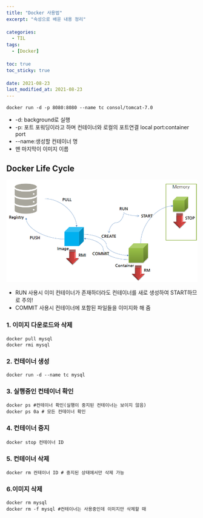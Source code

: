 ```yaml
---
title: "Docker 사용법"
excerpt: "속성으로 배운 내용 정리"

categories:
  - TIL
tags:
  - [Docker]

toc: true
toc_sticky: true

date: 2021-08-23
last_modified_at: 2021-08-23
---
```


```
docker run -d -p 8080:8080 --name tc consol/tomcat-7.0
```

- -d: background로 실행
- -p: 포트 포워딩이라고 하며 컨테이너와 로컬의 포트연결 local port:container port
- --name:생성할 컨테이너 명
- 맨 마지막이 이미지 이름

## Docker Life Cycle

![docker life cycle](../assets/img/dockerLifeCycle.png)

- RUN 사용시 이미 컨테이너가 존재하더라도 컨테이너를 새로 생성하여 START하므로 주의!
- COMMIT 사용시 컨테이너에 포함된 파일들을 이미지화 해 줌

### 1. 이미지 다운로드와 삭제

```docker
docker pull mysql
docker rmi mysql
```

### 2. 컨테이너 생성

```docker
docker run -d --name tc mysql
```

### 3. 실행중인 컨테이너 확인

```docker
docker ps #컨테이너 확인(실행이 중지된 컨테이너는 보이지 않음)
docker ps 0a # 모든 컨테이너 확인
```

### 4. 컨테이너 중지

```docker
docker stop 컨테이너 ID
```

### 5. 컨테이너 삭제

```docker
docker rm 컨테이너 ID # 중지된 상태에서만 삭제 가능
```

### 6.이미지 삭제

```docker
docker rm mysql
docker rm -f mysql #컨테이너는 사용중인데 이미지만 삭제할 때
```
